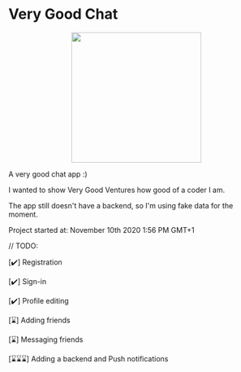 # Very Good Chat
<p align="center">
  <img width="256" src="https://raw.githubusercontent.com/aouahib/very_good_chat/master/assets/images/logo/vgc.png">
</p>

A very good chat app :)

I wanted to show Very Good Ventures how good of a coder I am.

The app still doesn't have a backend, so I'm using fake data for the moment.

Project started at: November 10th 2020 1:56 PM GMT+1

// TODO:

[✔️] Registration

[✔️] Sign-in

[✔️] Profile editing

[⌛] Adding friends

[⌛] Messaging friends

[⌛⌛⌛] Adding a backend and Push notifications
